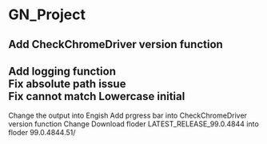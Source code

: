 # GN_Project  
Add CheckChromeDriver version function  
------------------------------------------------------------- 
Add logging function  
Fix absolute path issue  
Fix cannot match Lowercase initial  
-------------------------------------------------------------
Change the output into Engish
Add prgress bar into CheckChromeDriver version function 
Change Download floder LATEST_RELEASE_99.0.4844 into floder 99.0.4844.51/
